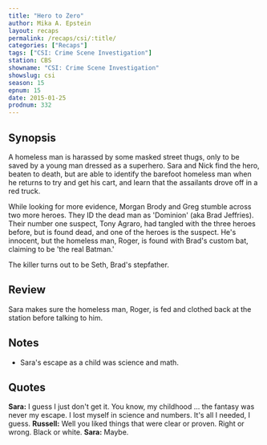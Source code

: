 ```yaml
---
title: "Hero to Zero"
author: Mika A. Epstein
layout: recaps
permalink: /recaps/csi/:title/
categories: ["Recaps"]
tags: ["CSI: Crime Scene Investigation"]
station: CBS
showname: "CSI: Crime Scene Investigation"
showslug: csi
season: 15
epnum: 15
date: 2015-01-25
prodnum: 332
---
```


## Synopsis

A homeless man is harassed by some masked street thugs, only to be saved by a young man dressed as a superhero. Sara and Nick find the hero, beaten to death, but are able to identify the barefoot homeless man when he returns to try and get his cart, and learn that the assailants drove off in a red truck.

While looking for more evidence, Morgan Brody and Greg stumble across two more heroes. They ID the dead man as 'Dominion' (aka Brad Jeffries). Their number one suspect, Tony Agraro, had tangled with the three heroes before, but is found dead, and one of the heroes is the suspect. He's innocent, but the homeless man, Roger, is found with Brad's custom bat, claiming to be 'the real Batman.'

The killer turns out to be Seth, Brad's stepfather.

## Review

Sara makes sure the homeless man, Roger, is fed and clothed back at the station before talking to him.

## Notes

* Sara's escape as a child was science and math.

## Quotes

**Sara:** I guess I just don't get it. You know, my childhood ... the fantasy was never my escape. I lost myself in science and numbers. It's all I needed, I guess.
**Russell:** Well you liked things that were clear or proven. Right or wrong. Black or white.
**Sara:** Maybe.

